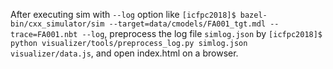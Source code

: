After executing sim with `--log` option like
`[icfpc2018]$ bazel-bin/cxx_simulator/sim --target=data/cmodels/FA001_tgt.mdl --trace=FA001.nbt --log`,
preprocess the log file `simlog.json` by
`[icfpc2018]$ python visualizer/tools/preprocess_log.py simlog.json visualizer/data.js`,
and open index.html on a browser.
